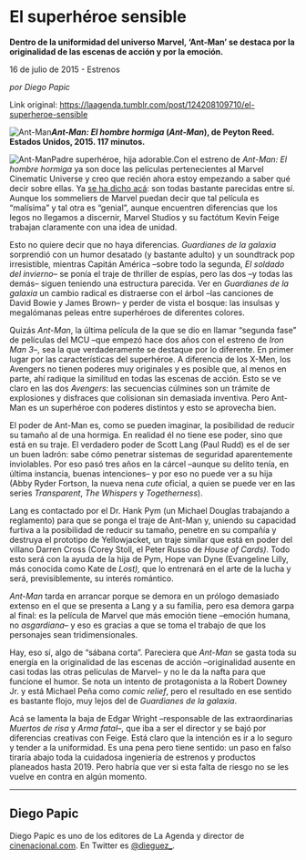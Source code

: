# El superhéroe sensible

**Dentro de la uniformidad del universo Marvel, ‘Ant-Man’ se destaca por la originalidad de las escenas de acción y por la emoción.**

16 de julio de 2015 - Estrenos

_por Diego Papic_

Link original: https://laagenda.tumblr.com/post/124208109710/el-superheroe-sensible

![Ant-Man](https://64.media.tumblr.com/5b0570f5b3c4195bc670e5937c643b15/tumblr_inline_pk0icwBxsY1t6q87u_500.png)***Ant-Man: El hombre hormiga* (*Ant-Man*), de Peyton Reed.  
 Estados Unidos, 2015. 117 minutos.**

![Ant-Man](https://64.media.tumblr.com/b61b2171e901373d80114d6f347c252c/tumblr_inline_pk0icxaTVI1t6q87u_500.jpg)Padre superhéroe, hija adorable.Con el estreno de *Ant-Man: El hombre hormiga* ya son doce las películas pertenecientes al Marvel Cinematic Universe y creo que recién ahora estoy empezando a saber qué decir sobre ellas. Ya [se ha dicho acá](http://laagenda.buenosaires.gob.ar/post/122726167800/fatiga-de-superheroes): son todas bastante parecidas entre sí. Aunque los sommeliers de Marvel puedan decir que tal película es “malísima” y tal otra es “genial”, aunque encuentren diferencias que los legos no llegamos a discernir, Marvel Studios y su factótum Kevin Feige trabajan claramente con una idea de unidad.

Esto no quiere decir que no haya diferencias. *Guardianes de la galaxia* sorprendió con un humor desatado (y bastante adulto) y un soundtrack pop irresistible, mientras Capitán América –sobre todo la segunda, *El soldado del invierno*– se ponía el traje de thriller de espías, pero las dos –y todas las demás– siguen teniendo una estructura parecida. Ver en *Guardianes de la galaxia* un cambio radical es distraerse con el árbol –las canciones de David Bowie y James Brown– y perder de vista el bosque: las insulsas y megalómanas peleas entre superhéroes de diferentes colores.

Quizás *Ant-Man*, la última película de la que se dio en llamar “segunda fase” de películas del MCU –que empezó hace dos años con el estreno de *Iron Man 3*–, sea la que verdaderamente se destaque por lo diferente. En primer lugar por las características del superhéroe. A diferencia de los X-Men, los Avengers no tienen poderes muy originales y es posible que, al menos en parte, ahí radique la similitud en todas las escenas de acción. Esto se ve claro en las dos *Avengers*: las secuencias cúlmines son un trámite de explosiones y disfraces que colisionan sin demasiada inventiva. Pero Ant-Man es un superhéroe con poderes distintos y esto se aprovecha bien.

El poder de Ant-Man es, como se pueden imaginar, la posibilidad de reducir su tamaño al de una hormiga. En realidad él no tiene ese poder, sino que está en su traje. El verdadero poder de Scott Lang (Paul Rudd) es el de ser un buen ladrón: sabe cómo penetrar sistemas de seguridad aparentemente inviolables. Por eso pasó tres años en la cárcel –aunque su delito tenía, en última instancia, buenas intenciones– y por eso no puede ver a su hija (Abby Ryder Fortson, la nueva nena *cute* oficial, a quien se puede ver en las series *Transparent*, *The Whispers* y *Togetherness*).

Lang es contactado por el Dr. Hank Pym (un Michael Douglas trabajando a reglamento) para que se ponga el traje de Ant-Man y, uniendo su capacidad furtiva a la posibilidad de reducir su tamaño, penetre en su compañía y destruya el prototipo de Yellowjacket, un traje similar que está en poder del villano Darren Cross (Corey Stoll, el Peter Russo de *House of Cards).* Todo esto será con la ayuda de la hija de Pym, Hope van Dyne (Evangeline Lilly, más conocida como Kate de *Lost),* que lo entrenará en el arte de la lucha y será, previsiblemente, su interés romántico.

*Ant-Man* tarda en arrancar porque se demora en un prólogo demasiado extenso en el que se presenta a Lang y a su familia, pero esa demora garpa al final: es la película de Marvel que más emoción tiene –emoción humana, no *asgardiana*– y eso es gracias a que se toma el trabajo de que los personajes sean tridimensionales.

Hay, eso sí, algo de “sábana corta”. Pareciera que *Ant-Man* se gasta toda su energía en la originalidad de las escenas de acción –originalidad ausente en casi todas las otras películas de Marvel– y no le da la nafta para que funcione el humor. Se nota un intento de protagonista a la Robert Downey Jr. y está Michael Peña como *comic relief*, pero el resultado en ese sentido es bastante flojo, muy lejos del de *Guardianes de la galaxia*.

Acá se lamenta la baja de Edgar Wright –responsable de las extraordinarias *Muertos de risa* y *Arma fatal*–, que iba a ser el director y se bajó por diferencias creativas con Feige. Está claro que la intención es ir a lo seguro y tender a la uniformidad. Es una pena pero tiene sentido: un paso en falso tiraría abajo toda la cuidadosa ingeniería de estrenos y productos planeados hasta 2019. Pero habría que ver si esta falta de riesgo no se les vuelve en contra en algún momento.

  




---

 Diego Papic
------------

 Diego Papic es uno de los editores de La Agenda y director de [cinenacional.com](http://www.cinenacional.com). En Twitter es [@dieguez\_](http://www.twitter.com/dieguez_). 

